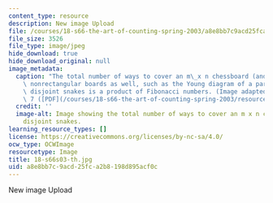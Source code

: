 ```yaml
---
content_type: resource
description: New image Upload
file: /courses/18-s66-the-art-of-counting-spring-2003/a8e8bb7c9acd25fca2b8198d895acf0c_18-s66s03-th.jpg
file_size: 3526
file_type: image/jpeg
hide_download: true
hide_download_original: null
image_metadata:
  caption: "The total number of ways to cover an m\_x n chessboard (and many other\
    \ nonrectangular boards as well, such as the Young diagram of a partition) with\
    \ disjoint snakes is a product of Fibonacci numbers. (Image adapted from\_Homework\
    \ 7 ([PDF](/courses/18-s66-the-art-of-counting-spring-2003/resources/hw7)).)"
  credit: ''
  image-alt: Image showing the total number of ways to cover an m x n chessboard  with
    disjoint snakes.
learning_resource_types: []
license: https://creativecommons.org/licenses/by-nc-sa/4.0/
ocw_type: OCWImage
resourcetype: Image
title: 18-s66s03-th.jpg
uid: a8e8bb7c-9acd-25fc-a2b8-198d895acf0c
---
```

New image Upload